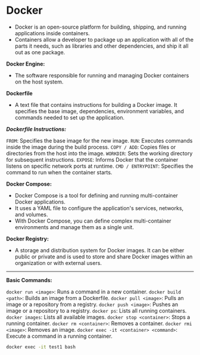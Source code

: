 # Docker

* Docker is an open-source platform for building, shipping, and running applications inside containers.
* Containers allow a developer to package up an application with all of the parts it needs, such as libraries and other dependencies, and ship it all out as one package.

**Docker Engine:**
- The software responsible for running and managing Docker containers on the host system.

**Dockerfile**
- A text file that contains instructions for building a Docker image. It specifies the base image, dependencies, environment variables, and commands needed to set up the application.

***Dockerfile Instructions:***

`FROM`: Specifies the base image for the new image.
`RUN`: Executes commands inside the image during the build process.
`COPY / ADD`: Copies files or directories from the host into the image.
`WORKDIR`: Sets the working directory for subsequent instructions.
`EXPOSE`: Informs Docker that the container listens on specific network ports at runtime.
`CMD / ENTRYPOINT`: Specifies the command to run when the container starts.


**Docker Compose:**
- Docker Compose is a tool for defining and running multi-container Docker applications.
- It uses a YAML file to configure the application's services, networks, and volumes.
- With Docker Compose, you can define complex multi-container environments and manage them as a single unit.

**Docker Registry:**
- A storage and distribution system for Docker images. It can be either public or private and is used to store and share Docker images within an organization or with external users.

*******
**Basic Commands:**

`docker run <image>`: Runs a command in a new container.
`docker build <path>`: Builds an image from a Dockerfile.
`docker pull <image>`: Pulls an image or a repository from a registry.
`docker push <image>`: Pushes an image or a repository to a registry.
`docker ps`: Lists all running containers.
`docker images`: Lists all available images.
`docker stop <container>`: Stops a running container.
`docker rm <container>`: Removes a container.
`docker rmi <image>`: Removes an image.
`docker exec -it <container> <command>`: Execute a command in a running container.


```bash
docker exec -it test1 bash
```
